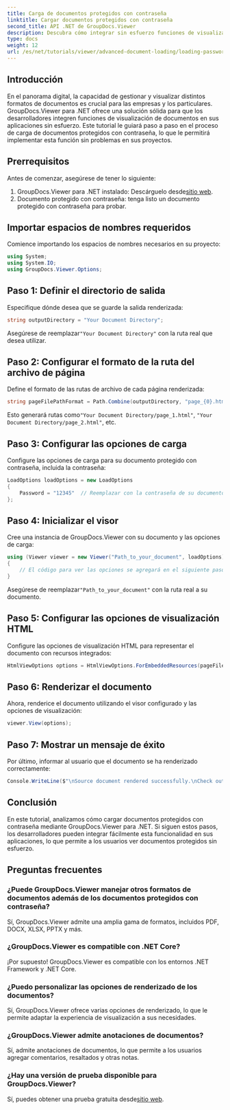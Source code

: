 ```yaml
---
title: Carga de documentos protegidos con contraseña
linktitle: Cargar documentos protegidos con contraseña
second_title: API .NET de GroupDocs.Viewer
description: Descubra cómo integrar sin esfuerzo funciones de visualización de documentos en sus aplicaciones .NET con GroupDocs.Viewer. Este tutorial ofrece una guía completa paso a paso.
type: docs
weight: 12
url: /es/net/tutorials/viewer/advanced-document-loading/loading-password-protected-document/
---
```

## Introducción

En el panorama digital, la capacidad de gestionar y visualizar distintos formatos de documentos es crucial para las empresas y los particulares. GroupDocs.Viewer para .NET ofrece una solución sólida para que los desarrolladores integren funciones de visualización de documentos en sus aplicaciones sin esfuerzo. Este tutorial le guiará paso a paso en el proceso de carga de documentos protegidos con contraseña, lo que le permitirá implementar esta función sin problemas en sus proyectos.

## Prerrequisitos

Antes de comenzar, asegúrese de tener lo siguiente:

1.  GroupDocs.Viewer para .NET instalado: Descárguelo desde[sitio web](https://releases.groupdocs.com/viewer/net/).
2. Documento protegido con contraseña: tenga listo un documento protegido con contraseña para probar.

## Importar espacios de nombres requeridos

Comience importando los espacios de nombres necesarios en su proyecto:

```csharp
using System;
using System.IO;
using GroupDocs.Viewer.Options;
```

## Paso 1: Definir el directorio de salida

Especifique dónde desea que se guarde la salida renderizada:

```csharp
string outputDirectory = "Your Document Directory";
```
 Asegúrese de reemplazar`"Your Document Directory"` con la ruta real que desea utilizar.

## Paso 2: Configurar el formato de la ruta del archivo de página

Define el formato de las rutas de archivo de cada página renderizada:

```csharp
string pageFilePathFormat = Path.Combine(outputDirectory, "page_{0}.html");
```

 Esto generará rutas como`"Your Document Directory/page_1.html"`, `"Your Document Directory/page_2.html"`, etc.

## Paso 3: Configurar las opciones de carga

Configure las opciones de carga para su documento protegido con contraseña, incluida la contraseña:

```csharp
LoadOptions loadOptions = new LoadOptions
{
    Password = "12345"  // Reemplazar con la contraseña de su documento
};
```

## Paso 4: Inicializar el visor

Cree una instancia de GroupDocs.Viewer con su documento y las opciones de carga:

```csharp
using (Viewer viewer = new Viewer("Path_to_your_document", loadOptions))
{
    // El código para ver las opciones se agregará en el siguiente paso.
}
```
 Asegúrese de reemplazar`"Path_to_your_document"` con la ruta real a su documento.

## Paso 5: Configurar las opciones de visualización HTML

Configure las opciones de visualización HTML para representar el documento con recursos integrados:

```csharp
HtmlViewOptions options = HtmlViewOptions.ForEmbeddedResources(pageFilePathFormat);
```

## Paso 6: Renderizar el documento

Ahora, renderice el documento utilizando el visor configurado y las opciones de visualización:

```csharp
viewer.View(options);
```

## Paso 7: Mostrar un mensaje de éxito

Por último, informar al usuario que el documento se ha renderizado correctamente:

```csharp
Console.WriteLine($"\nSource document rendered successfully.\nCheck output in {outputDirectory}.");
```

## Conclusión

En este tutorial, analizamos cómo cargar documentos protegidos con contraseña mediante GroupDocs.Viewer para .NET. Si siguen estos pasos, los desarrolladores pueden integrar fácilmente esta funcionalidad en sus aplicaciones, lo que permite a los usuarios ver documentos protegidos sin esfuerzo.

## Preguntas frecuentes

### ¿Puede GroupDocs.Viewer manejar otros formatos de documentos además de los documentos protegidos con contraseña?

Sí, GroupDocs.Viewer admite una amplia gama de formatos, incluidos PDF, DOCX, XLSX, PPTX y más.

### ¿GroupDocs.Viewer es compatible con .NET Core?

¡Por supuesto! GroupDocs.Viewer es compatible con los entornos .NET Framework y .NET Core.

### ¿Puedo personalizar las opciones de renderizado de los documentos?

Sí, GroupDocs.Viewer ofrece varias opciones de renderizado, lo que le permite adaptar la experiencia de visualización a sus necesidades.

### ¿GroupDocs.Viewer admite anotaciones de documentos?

Sí, admite anotaciones de documentos, lo que permite a los usuarios agregar comentarios, resaltados y otras notas.

### ¿Hay una versión de prueba disponible para GroupDocs.Viewer?

 Sí, puedes obtener una prueba gratuita desde[sitio web](https://releases.groupdocs.com/).